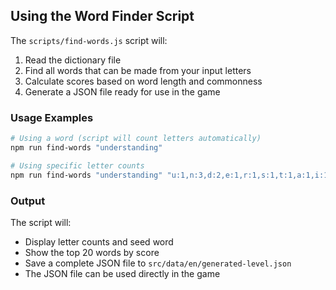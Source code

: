 ## Using the Word Finder Script

The `scripts/find-words.js` script will:
1. Read the dictionary file
2. Find all words that can be made from your input letters
3. Calculate scores based on word length and commonness
4. Generate a JSON file ready for use in the game

### Usage Examples

```bash
# Using a word (script will count letters automatically)
npm run find-words "understanding"

# Using specific letter counts
npm run find-words "understanding" "u:1,n:3,d:2,e:1,r:1,s:1,t:1,a:1,i:1,g:1"
```

### Output

The script will:
- Display letter counts and seed word
- Show the top 20 words by score
- Save a complete JSON file to `src/data/en/generated-level.json`
- The JSON file can be used directly in the game 